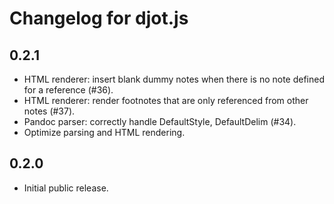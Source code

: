 # Changelog for djot.js

## 0.2.1

* HTML renderer: insert blank dummy notes when there is no
  note defined for a reference (#36).
* HTML renderer: render footnotes that are only referenced from other
  notes (#37).
* Pandoc parser: correctly handle DefaultStyle, DefaultDelim (#34).
* Optimize parsing and HTML rendering.

## 0.2.0

* Initial public release.

